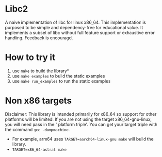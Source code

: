 # Libc2
A naive implementation of libc for linux x86_64.
This implementation is purposed to be simple and dependency-free for educational value. It implements a subset of libc without full feature support or exhaustive error handling. 
Feedback is encouragd.

# How to try it
1. use `make` to build the library*
2. use `make examples` to build the static examples
3. use `make run_examples` to run the static examples

# Non x86 targets
Disclaimer: This library is intended primarily for x86_64 so support for other platforms will be limited.
If you are not using the target x86_64-gnu-linux, you will need pass in the '
platform triple'. You can get your target triple with the command `gcc -dumpmachine`.
- For example, arm64 uses `TARGET=aarch64-linux-gnu make` will build the library.
- `TARGET=x86_64-astral make`